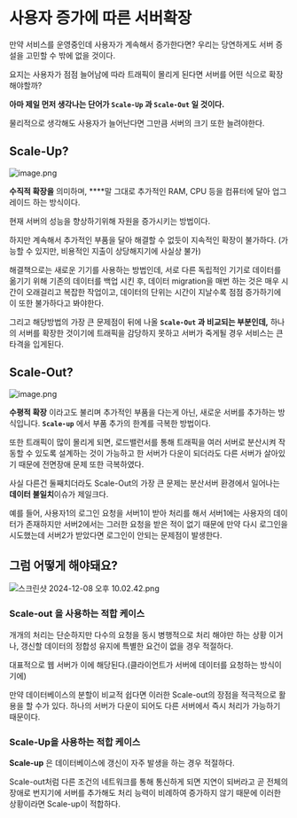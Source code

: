# 사용자 증가에 따른 서버확장

만약 서비스를 운영중인데 사용자가 계속해서 증가한다면?
우리는 당연하게도 서버 증설을 고민할 수 밖에 없을 것이다.

요지는 사용자가 점점 늘어남에 따라 트래픽이 몰리게 된다면 서버를 어떤 식으로 확장 해야할까?

**아마 제일 먼저 생각나는 단어가 `Scale-Up` 과 `Scale-Out` 일 것이다.**

물리적으로 생각해도 사용자가 늘어난다면 그만큼 서버의 크기 또한 늘려야한다.

## Scale-Up?

![image.png](https://prod-files-secure.s3.us-west-2.amazonaws.com/db74ba2d-24e4-4d4b-ae5c-07d99cd33ca1/70e3419c-b374-45b6-8eac-0930860077cc/image.png)

**수직적 확장을** 의미하며, ****말 그대로 추가적인 RAM, CPU 등을 컴퓨터에 달아 업그레이드 하는 방식이다.

현재 서버의 성능을 향상하기위해 자원을 증가시키는 방법이다.

하지만 계속해서 추가적인 부품을 달아 해결할 수 없듯이 지속적인 확장이 불가하다. (가능할 수 있지만, 비용적인 지출이 상당해지기에 사실상 불가)

해결책으로는 새로운 기기를 사용하는 방법인데, 서로 다른 독립적인 기기로 데이터를 옮기기 위해 기존의 데이터를 백업 시킨 후, 데이터 migration을 매번 하는 것은 매우 시간이 오래걸리고 복잡한 작업이고, 데이터의 단위는 시간이 지날수록 점점 증가하기에 이 또한 불가하다고 봐야한다.

그리고 해당방법의 가장 큰 문제점이 뒤에 나올 **`Scale-Out` 과 비교되는 부분인데,** 하나의 서버를 확장한 것이기에 트래픽을 감당하지 못하고 서버가 죽게될 경우 서비스는 큰 타격을 입게된다.

## Scale-Out?

![image.png](https://prod-files-secure.s3.us-west-2.amazonaws.com/db74ba2d-24e4-4d4b-ae5c-07d99cd33ca1/c0ac07a0-26f4-4bf1-bc8d-df812edae7ee/image.png)

**수평적 확장** 이라고도 불리며 추가적인 부품을 다는게 아닌, 새로운 서버를 추가하는 방식입니다. **`Scale-up`** 에서 부품 추가의 한계를 극복한 방법이다.

또한 트래픽이 많이 몰리게 되면, 로드밸런서를 통해 트래픽을 여러 서버로 분산시켜 작동할 수 있도록 설계하는 것이 가능하고 한 서버가 다운이 되더라도 다른 서버가 살아있기 때문에 전면장애 문제 또한 극복하였다.

사실 다른건 둘째치더라도 Scale-Out의 가장 큰 문제는 분산서버 환경에서 일어나는 **데이터 불일치**이슈가 제일크다.

예를 들어, 사용자1의 로그인 요청을 서버1이 받아 처리를 해서 서버1에는 사용자의 데이터가 존재하지만 서버2에서는 그러한 요청을 받은 적이 없기 때문에 만약 다시 로그인을 시도했는데 서버2가 받았다면 로그인이 안되는 문제점이 발생한다.

## 그럼 어떻게 해야돼요?

![스크린샷 2024-12-08 오후 10.02.42.png](https://prod-files-secure.s3.us-west-2.amazonaws.com/db74ba2d-24e4-4d4b-ae5c-07d99cd33ca1/98396b01-002c-41bf-bc1b-94c204f67a1c/%E1%84%89%E1%85%B3%E1%84%8F%E1%85%B3%E1%84%85%E1%85%B5%E1%86%AB%E1%84%89%E1%85%A3%E1%86%BA_2024-12-08_%E1%84%8B%E1%85%A9%E1%84%92%E1%85%AE_10.02.42.png)

### **Scale-out 을 사용하는 적합 케이스**

개개의 처리는 단순하지만 다수의 요청을 동시 병행적으로 처리 해야만 하는 상황 이거나, 갱신할 데이터의 정합성 유지에 특별한 요건이 없을 경우 적절하다.

대표적으로 웹 서버가 이에 해당된다.(클라이언트가 서버에 데이터를 요청하는 방식이기에)

만약 데이터베이스의 분할이 비교적 쉽다면 이러한 Scale-out의 장점을 적극적으로 활용을 할 수가 있다. 하나의 서버가 다운이 되어도 다른 서버에서 즉시 처리가 가능하기 때문이다.

### Scale-Up을 사용하는 적합 케이스

**Scale-up** 은 데이터베이스에 갱신이 자주 발생을 하는 경우 적절하다.

Scale-out처럼 다른 조건의 네트워크를 통해 통신하게 되면 지연이 되버라고 곧 전체의 장애로 번지기에 서버를 추가해도 처리 능력이 비례하여 증가하지 않기 때문에 이러한 상황이라면 Scale-up이 적합하다.